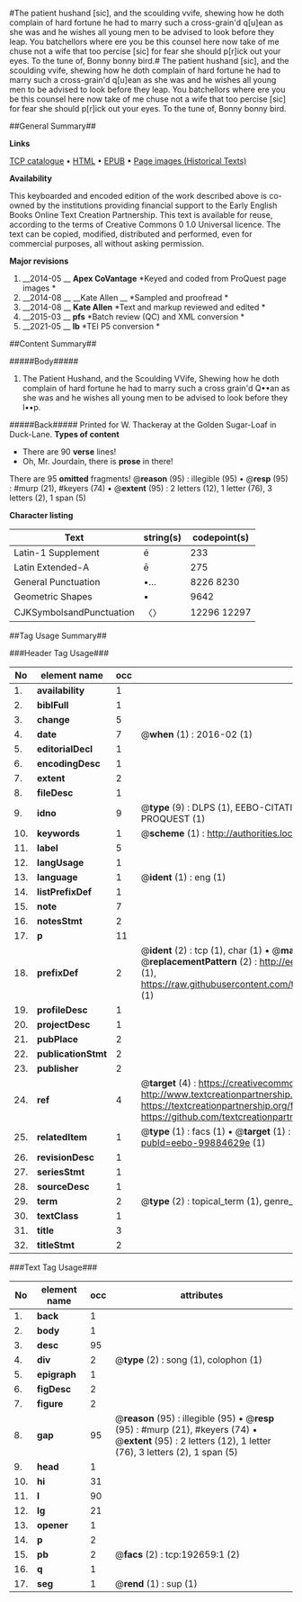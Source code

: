 #The patient hushand [sic], and the scoulding vvife, shewing how he doth complain of hard fortune he had to marry such a cross-grain'd q[u]ean as she was and he wishes all young men to be advised to look before they leap. You batchellors where ere you be this counsel here now take of me chuse not a wife that too percise [sic] for fear she should p[r]ick out your eyes. To the tune of, Bonny bonny bird.#
The patient hushand [sic], and the scoulding vvife, shewing how he doth complain of hard fortune he had to marry such a cross-grain'd q[u]ean as she was and he wishes all young men to be advised to look before they leap. You batchellors where ere you be this counsel here now take of me chuse not a wife that too percise [sic] for fear she should p[r]ick out your eyes. To the tune of, Bonny bonny bird.

##General Summary##

**Links**

[TCP catalogue](http://www.ota.ox.ac.uk/tcp/)  • 
[HTML](http://tei.it.ox.ac.uk/tcp/Texts-HTML/free/B27/B27897.html)  • 
[EPUB](http://tei.it.ox.ac.uk/tcp/Texts-EPUB/free/B27/B27897.epub) • 
[Page images (Historical Texts)](https://historicaltexts.jisc.ac.uk/eebo-99884629e)

**Availability**

This keyboarded and encoded edition of the work described above is co-owned by the
    institutions providing financial support to the Early English Books Online Text Creation
    Partnership. This text is available for reuse, according to the terms of  Creative Commons 0 1.0 Universal
    licence. The text can be copied, modified, distributed and performed, even for commercial
    purposes, all without asking permission.

**Major revisions**

1. __2014-05 __ __Apex CoVantage__ *Keyed and coded from ProQuest page images *
1. __2014-08 __ __Kate Allen __ *Sampled and proofread *
1. __2014-08 __ __Kate Allen__ *Text and markup reviewed and edited *
1. __2015-03 __ __pfs__ *Batch review (QC) and XML conversion *
1. __2021-05 __ __lb__ *TEI P5 conversion *

##Content Summary##

#####Body#####

1. The Patient Hushand, and the Scoulding VVife, Shewing how he doth complain of hard fortune he had to marry such a cross grain'd Q••an as she was and he wishes all young men to be advised to look before they l••p.

#####Back#####
Printed for W. Thackeray at the Golden Sugar-Loaf in Duck-Lane.
**Types of content**

  * There are 90 **verse** lines!
  * Oh, Mr. Jourdain, there is **prose** in there!

There are 95 **omitted** fragments! 
 @__reason__ (95) : illegible (95)  •  @__resp__ (95) : #murp (21), #keyers (74)  •  @__extent__ (95) : 2 letters (12), 1 letter (76), 3 letters (2), 1 span (5)

**Character listing**


|Text|string(s)|codepoint(s)|
|---|---|---|
|Latin-1 Supplement|é|233|
|Latin Extended-A|ē|275|
|General Punctuation|•…|8226 8230|
|Geometric Shapes|▪|9642|
|CJKSymbolsandPunctuation|〈〉|12296 12297|

##Tag Usage Summary##

###Header Tag Usage###

|No|element name|occ|attributes|
|---|---|---|---|
|1.|__availability__|1||
|2.|__biblFull__|1||
|3.|__change__|5||
|4.|__date__|7| @__when__ (1) : 2016-02 (1)|
|5.|__editorialDecl__|1||
|6.|__encodingDesc__|1||
|7.|__extent__|2||
|8.|__fileDesc__|1||
|9.|__idno__|9| @__type__ (9) : DLPS (1), EEBO-CITATION (1), VID (1), EEBO-PROQUEST (1), STC (4), PROQUEST (1)|
|10.|__keywords__|1| @__scheme__ (1) : http://authorities.loc.gov/ (1)|
|11.|__label__|5||
|12.|__langUsage__|1||
|13.|__language__|1| @__ident__ (1) : eng (1)|
|14.|__listPrefixDef__|1||
|15.|__note__|7||
|16.|__notesStmt__|2||
|17.|__p__|11||
|18.|__prefixDef__|2| @__ident__ (2) : tcp (1), char (1)  •  @__matchPattern__ (2) : ([0-9\-]+):([0-9IVX]+) (1), (.+) (1)  •  @__replacementPattern__ (2) : http://eebo.chadwyck.com/downloadtiff?vid=$1&page=$2 (1), https://raw.githubusercontent.com/textcreationpartnership/Texts/master/tcpchars.xml#$1 (1)|
|19.|__profileDesc__|1||
|20.|__projectDesc__|1||
|21.|__pubPlace__|2||
|22.|__publicationStmt__|2||
|23.|__publisher__|2||
|24.|__ref__|4| @__target__ (4) : https://creativecommons.org/publicdomain/zero/1.0/ (1), http://www.textcreationpartnership.org/docs/. (1), https://textcreationpartnership.org/faq/#faq05 (1), https://github.com/textcreationpartnership (1)|
|25.|__relatedItem__|1| @__type__ (1) : facs (1)  •  @__target__ (1) : https://data.historicaltexts.jisc.ac.uk/view?pubId=eebo-99884629e (1)|
|26.|__revisionDesc__|1||
|27.|__seriesStmt__|1||
|28.|__sourceDesc__|1||
|29.|__term__|2| @__type__ (2) : topical_term (1), genre_form (1)|
|30.|__textClass__|1||
|31.|__title__|3||
|32.|__titleStmt__|2||


###Text Tag Usage###

|No|element name|occ|attributes|
|---|---|---|---|
|1.|__back__|1||
|2.|__body__|1||
|3.|__desc__|95||
|4.|__div__|2| @__type__ (2) : song (1), colophon (1)|
|5.|__epigraph__|1||
|6.|__figDesc__|2||
|7.|__figure__|2||
|8.|__gap__|95| @__reason__ (95) : illegible (95)  •  @__resp__ (95) : #murp (21), #keyers (74)  •  @__extent__ (95) : 2 letters (12), 1 letter (76), 3 letters (2), 1 span (5)|
|9.|__head__|1||
|10.|__hi__|31||
|11.|__l__|90||
|12.|__lg__|21||
|13.|__opener__|1||
|14.|__p__|2||
|15.|__pb__|2| @__facs__ (2) : tcp:192659:1 (2)|
|16.|__q__|1||
|17.|__seg__|1| @__rend__ (1) : sup (1)|
